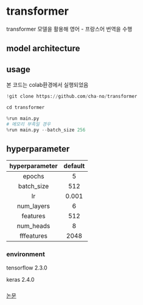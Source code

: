 # transformer
transformer 모델을 활용해 영어 - 프랑스어 번역을 수행

## model architecture


## usage
본 코드는 colab환경에서 실행되었음
```python
!git clone https://github.com/cha-no/transformer

cd transformer

%run main.py
# 메모리 부족일 경우
%run main.py --batch_size 256
```

## hyperparameter

hyperparameter|default| 
|:---:|:---:|
|epochs|5|
|batch_size|512|
|lr|0.001|
|num_layers|6|
|features|512|
|num_heads|8|
|fffeatures|2048|

### environment
tensorflow 2.3.0

keras 2.4.0

### 
[논문](https://arxiv.org/pdf/1706.03762.pdf)
